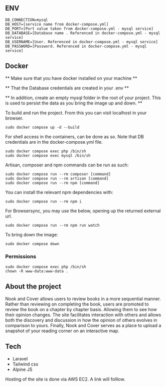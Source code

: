 ## ENV
```
DB_CONNECTION=mysql
DB_HOST=[service name from docker-compose.yml]
DB_PORT=[Port value taken from docker-compose.yml - mysql service]
DB_DATABASE=[Database name . Referenced in docker-compose.yml - mysql service]
DB_USERNAME=[User. Referenced in docker-compose.yml - mysql service]
DB_PASSWORD=[Password. Referenced in docker-compose.yml - mysql service]
```



## Docker

** Make sure that you have docker installed on your machine **

** That the Database credentials are created in your .env **

** In addition, create an empty mysql folder in the root of your project. This is used to persist the data as you bring the image up and down. **

To build and run the project. From this you can visit localhost in your browser.
```
sudo docker compose up -d --build
```

For shell access in the containers, can be done as so. Note that DB credentials are in the docker-compose.yml file.
```
sudo docker compose exec php /bin/sh
sudo docker compose exec mysql /bin/sh
```

Artisan, composer and npm commands can be run as such:
```
sudo docker compose run --rm composer [command]  
sudo docker compose run --rm artisan [command]  
sudo docker compose run --rm npm [command]   
```

You can install the relevant npm dependencies with:
```
sudo docker compose run --rm npm i
```

For Browsersync, you may use the below, opening up the returned external url.
```
sudo docker compose run --rm npm run watch
```

To bring down the image:
```
sudo docker compose down
```


### Permissions
```
sudo docker compose exec php /bin/sh
chown -R www-data:www-data .
```



## About the project
Nook and Cover allows users to review books in a more sequential manner. Rather than reviewing on completing the book, users are promoted to review the book on a chapter by chapter basis. Allowing them to see how their opinion changes. The site facilitates interaction with others and allows both the discovery and discussion in how the opinion of others evolves in comparison to yours. Finally, Nook and Cover serves as a place to upload a snapshot of your reading corner on an interactive map. 



## Tech
 - Laravel
 - Tailwind css
 - Alpine JS

Hosting of the site is done via AWS EC2. A link will folllow.